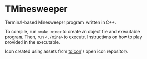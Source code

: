 # TMinesweeper
Terminal-based Minesweeper program, written in C++.

To compile, run `<make mine>` to create an object file and executable program. Then, run `<./mine>` to execute.
Instructions on how to play provided in the executable. 

Icon created using assets from [toicon](https://www.toicon.com/)'s open icon repository.